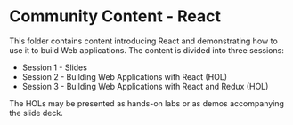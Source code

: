 # Community Content - React

This folder contains content introducing React and demonstrating how to use it to build Web applications. The content is divided into three sessions:

- Session 1 - Slides
- Session 2 - Building Web Applications with React (HOL)
- Session 3 - Building Web Applications with React and Redux (HOL)

The HOLs may be presented as hands-on labs or as demos accompanying the slide deck.